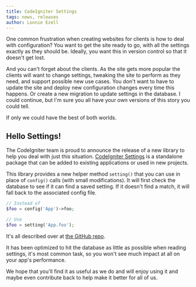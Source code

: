 ```yaml
---
title: CodeIgniter Settings
tags: news, releases
author: Lonnie Ezell
---
```


One common frustration when creating websites for clients is how to deal with configuration? You want to get the
site ready to go, with all the settings exactly as they should be. Ideally, you want this in version control
so that it doesn't get lost. 

And you can't forget about the clients. As the site gets more popular the clients will want to change settings, 
tweaking the site to perform as they need, and support possible new use cases. You don't want to have to update 
the site and deploy new configuration changes every time this happens. Or create a new migration to update 
settings in the database. I could continue, but I'm sure you all have your own versions of this story you could tell.

If only we could have the best of both worlds. 

## Hello Settings!

The CodeIgniter team is proud to announce the release of a new library to help you deal with just this situation.
[CodeIgniter Settings](https://github.com/codeigniter4/settings) is a standalone package that can be added to existing 
applications or used in new projects. 

This library provides a new helper method `setting()` that you can use in place of `config()` calls (with small modifications). 
It will first check the database to see if it can find a saved setting. If it doesn't find a match, it will fall back
to the associated config file. 

```php
// Instead of
$foo = config('App')->foo;

// Use
$foo = setting('App.foo');
```

It's all described over at [the GitHub repo](https://github.com/codeigniter4/settings). 

It has been optimized to hit the database as little as possible when reading settings, it's most common task, so you 
won't see much impact at all on your app's performance. 

We hope that you'll find it as useful as we do and will enjoy using it and maybe even contribute back to help
make it better for all of us.
